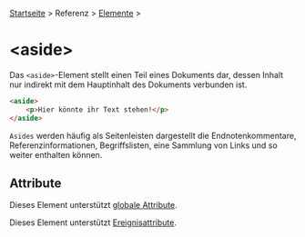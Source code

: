 [Startseite](../../../../) > Referenz > [Elemente](../Elemente_Alphabetisch.md) >

# \<aside>

Das `<aside>`-Element stellt einen Teil eines Dokuments dar, dessen Inhalt nur indirekt mit dem Hauptinhalt des Dokuments verbunden ist.

```html
<aside>
    <p>Hier könnte ihr Text stehen!</p>
</aside>
```

`Asides` werden häufig als Seitenleisten dargestellt die Endnotenkommentare, Referenzinformationen, Begriffslisten, eine Sammlung von Links und so weiter enthalten können.

## Attribute

Dieses Element unterstützt [globale Attribute](../Globale_Attribute.md).

Dieses Element unterstützt [Ereignisattribute](../Ereignisattribute.md).
